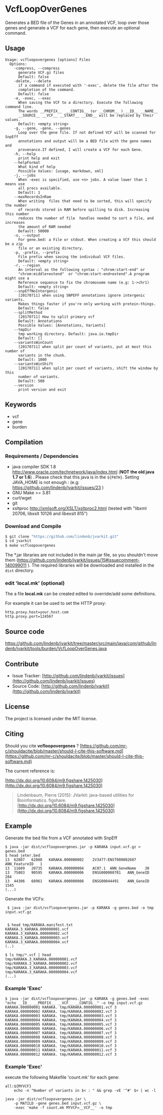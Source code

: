 # VcfLoopOverGenes

Generates a BED file of the Genes in an annotated VCF, loop over those genes and generate a VCF for each gene, then execute an optional command.


## Usage

```
Usage: vcfloopovergenes [options] Files
  Options:
    -compress, --compress
      generate VCF.gz files
      Default: false
    -delete, --delete
      if a command if executed with '-exec', delete the file after the 
      completion of the command.
      Default: false
    -e, -exec, --exec
      When saving the VCF to a directory. Execute the following command line. 
      The words __PREFIX__  __CONTIG__ (or __CHROM__ ) __ID__ __NAME__ 
      __SOURCE__ __VCF__ __START__ __END__ will be replaced by their values.
      Default: <empty string>
    -g, --gene, -gene, --genes
      Loop over the gene file. If not defined VCF will be scanned for SnpEff 
      annotations and output will be a BED file with the gene names and 
      provenance.If defined, I will create a VCF for each Gene.
    -h, --help
      print help and exit
    --helpFormat
      What kind of help
      Possible Values: [usage, markdown, xml]
    -j, --jobs
      When -exec is specified, use <n> jobs. A value lower than 1 means use 
      all procs available.
      Default: 1
    --maxRecordsInRam
      When writing  files that need to be sorted, this will specify the number 
      of records stored in RAM before spilling to disk. Increasing this number 
      reduces the number of file  handles needed to sort a file, and increases 
      the amount of RAM needed
      Default: 50000
    -o, --output
      For gene.bed: a File or stdout. When creating a VCF this should be a zip 
      file or an existing directory.
    -p, -prefix, --prefix
      File prefix when saving the individual VCF files.
      Default: <empty string>
    -r, --region
      An interval as the following syntax : "chrom:start-end" or 
      "chrom:middle+extend"  or "chrom:start-end+extend".A program might use a 
      Reference sequence to fix the chromosome name (e.g: 1->chr1)
      Default: <empty string>
    --snpEffNoIntergenic
      [20170711] when using SNPEFF annotations ignore intergenic variants. 
      Makes things faster if you're only working with protein-things.
      Default: false
    --splitMethod
      [20170711] How to split primary vcf
      Default: Annotations
      Possible Values: [Annotations, Variants]
    --tmpDir
      tmp working directory. Default: java.io.tmpDir
      Default: []
    --variantsWinCount
      [20170711] when split per count of variants, put at most this number of 
      variants in the chunk.
      Default: 1000
    --variantsWinShift
      [20170711] when split per count of variants, shift the window by this 
      number of variants.
      Default: 500
    --version
      print version and exit

```


## Keywords

 * vcf
 * gene
 * burden


## Compilation

### Requirements / Dependencies

* java compiler SDK 1.8 http://www.oracle.com/technetwork/java/index.html (**NOT the old java 1.7 or 1.6**) . Please check that this java is in the `${PATH}`. Setting JAVA_HOME is not enough : (e.g: https://github.com/lindenb/jvarkit/issues/23 )
* GNU Make >= 3.81
* curl/wget
* git
* xsltproc http://xmlsoft.org/XSLT/xsltproc2.html (tested with "libxml 20706, libxslt 10126 and libexslt 815")


### Download and Compile

```bash
$ git clone "https://github.com/lindenb/jvarkit.git"
$ cd jvarkit
$ make vcfloopovergenes
```

The *.jar libraries are not included in the main jar file, so you shouldn't move them (https://github.com/lindenb/jvarkit/issues/15#issuecomment-140099011 ).
The required libraries will be downloaded and installed in the `dist` directory.

### edit 'local.mk' (optional)

The a file **local.mk** can be created edited to override/add some definitions.

For example it can be used to set the HTTP proxy:

```
http.proxy.host=your.host.com
http.proxy.port=124567
```
## Source code 

[https://github.com/lindenb/jvarkit/tree/master/src/main/java/com/github/lindenb/jvarkit/tools/burden/VcfLoopOverGenes.java
](https://github.com/lindenb/jvarkit/tree/master/src/main/java/com/github/lindenb/jvarkit/tools/burden/VcfLoopOverGenes.java
)
## Contribute

- Issue Tracker: [http://github.com/lindenb/jvarkit/issues](http://github.com/lindenb/jvarkit/issues)
- Source Code: [http://github.com/lindenb/jvarkit](http://github.com/lindenb/jvarkit)

## License

The project is licensed under the MIT license.

## Citing

Should you cite **vcfloopovergenes** ? [https://github.com/mr-c/shouldacite/blob/master/should-I-cite-this-software.md](https://github.com/mr-c/shouldacite/blob/master/should-I-cite-this-software.md)

The current reference is:

[http://dx.doi.org/10.6084/m9.figshare.1425030](http://dx.doi.org/10.6084/m9.figshare.1425030)

> Lindenbaum, Pierre (2015): JVarkit: java-based utilities for Bioinformatics. figshare.
> [http://dx.doi.org/10.6084/m9.figshare.1425030](http://dx.doi.org/10.6084/m9.figshare.1425030)


## Example

Generate the bed file from a VCF annotated with SnpEff

```
$ java -jar dist/vcfloopovergenes.jar -p KARAKA input.vcf.gz > genes.bed 
$ head jeter.bed
13	62807	62808	KARAKA.000000002	2V3477:ENST000002607	ANN_FeatureID	1
13	11689	20735	KARAKA.000000004	AC07.1	ANN_GeneName	30
13	75803	90595	KARAKA.000000006	ENSG000000781	ANN_GeneID	284
13	44306	68961	KARAKA.000000008	ENSG00044491	ANN_GeneID	1545
(...)
```

Generate the VCFs:


```
 $ java -jar dist/vcfloopovergenes.jar -p KARAKA -g genes.bed -o tmp input.vcf.gz
 

 $ head tmp/KARAKA.manifest.txt 
KARAKA.3_KARAKA.000000001.vcf
KARAKA.3_KARAKA.000000002.vcf
KARAKA.3_KARAKA.000000003.vcf
KARAKA.3_KARAKA.000000004.vcf
(..)
 ```

 ```
$ ls tmp/*.vcf | head
tmp/KARAKA.3_KARAKA.000000001.vcf
tmp/KARAKA.3_KARAKA.000000002.vcf
tmp/KARAKA.3_KARAKA.000000003.vcf
tmp/KARAKA.3_KARAKA.000000004.vcf
(...)
```

### Example 'Exec'

```
$ java -jar dist/vcfloopovergenes.jar -p KARAKA -g genes.bed -exec "echo __ID__ __PREFIX__ __VCF__ __CONTIG__" -o tmp input.vcf.gz 
KARAKA.000000001 KARAKA. tmp/KARAKA.000000001.vcf 3
KARAKA.000000002 KARAKA. tmp/KARAKA.000000002.vcf 3
KARAKA.000000003 KARAKA. tmp/KARAKA.000000003.vcf 3
KARAKA.000000004 KARAKA. tmp/KARAKA.000000004.vcf 3
KARAKA.000000005 KARAKA. tmp/KARAKA.000000005.vcf 3
KARAKA.000000006 KARAKA. tmp/KARAKA.000000006.vcf 3
KARAKA.000000007 KARAKA. tmp/KARAKA.000000007.vcf 3
KARAKA.000000008 KARAKA. tmp/KARAKA.000000008.vcf 3
KARAKA.000000009 KARAKA. tmp/KARAKA.000000009.vcf 3
KARAKA.000000010 KARAKA. tmp/KARAKA.000000010.vcf 3
KARAKA.000000011 KARAKA. tmp/KARAKA.000000011.vcf 3
KARAKA.000000012 KARAKA. tmp/KARAKA.000000012.vcf 3
```


### Example 'Exec'

execute the following Makefile 'count.mk' for each gene:

```make
all:${MYVCF}
	echo -n "Number of variants in $< : " && grep -vE '^#' $< | wc -l	
```

```
java -jar dist/vcfloopovergenes.jar \
	-p MATILD -gene genes.bed input.vcf.gz \
	-exec 'make -f count.mk MYVCF=__VCF__' -o tmp
```




